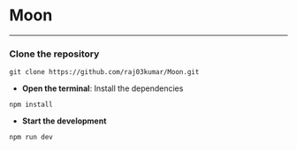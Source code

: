 # Moon
---
### Clone the repository
```
git clone https://github.com/raj03kumar/Moon.git
```
- **Open the terminal**: Install the dependencies
```
npm install
```
- **Start the development**
```
npm run dev
```
